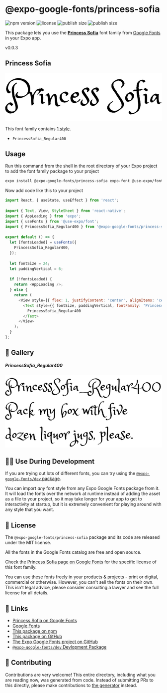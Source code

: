 # @expo-google-fonts/princess-sofia

![npm version](https://flat.badgen.net/npm/v/@expo-google-fonts/princess-sofia)
![license](https://flat.badgen.net/github/license/expo/google-fonts)
![publish size](https://flat.badgen.net/packagephobia/install/@expo-google-fonts/princess-sofia)
![publish size](https://flat.badgen.net/packagephobia/publish/@expo-google-fonts/princess-sofia)

This package lets you use the [**Princess Sofia**](https://fonts.google.com/specimen/Princess+Sofia) font family from [Google Fonts](https://fonts.google.com/) in your Expo app.

v0.0.3

## Princess Sofia

![Princess Sofia](./font-family.png)

This font family contains [1 style](#-gallery).

- `PrincessSofia_Regular400`

## Usage

Run this command from the shell in the root directory of your Expo project to add the font family package to your project
```sh
expo install @expo-google-fonts/princess-sofia expo-font @use-expo/font
```

Now add code like this to your project
```js
import React, { useState, useEffect } from 'react';

import { Text, View, StyleSheet } from 'react-native';
import { AppLoading } from 'expo';
import { useFonts } from '@use-expo/font';
import { PrincessSofia_Regular400 } from '@expo-google-fonts/princess-sofia';

export default () => {
  let [fontsLoaded] = useFonts({
    PrincessSofia_Regular400,
  });

  let fontSize = 24;
  let paddingVertical = 6;

  if (!fontsLoaded) {
    return <AppLoading />;
  } else {
    return (
      <View style={{ flex: 1, justifyContent: 'center', alignItems: 'center' }}>
        <Text style={{ fontSize, paddingVertical, fontFamily: 'PrincessSofia_Regular400' }}>
          PrincessSofia_Regular400
        </Text>
      </View>
    );
  }
};

```

## 🔡 Gallery

##### PrincessSofia_Regular400
![PrincessSofia_Regular400](./9f20c793c38b666148e6b2cb5b5303d48501b0f54d45aac73f3b59a495c7cdc0.ttf.png)


## 👩‍💻 Use During Development

If you are trying out lots of different fonts, you can try using the [`@expo-google-fonts/dev` package](https://github.com/expo/google-fonts/tree/master/font-packages/dev#readme).

You can import *any* font style from any Expo Google Fonts package from it. It will load the fonts
over the network at runtime instead of adding the asset as a file to your project, so it may take longer
for your app to get to interactivity at startup, but it is extremely convenient
for playing around with any style that you want.

## 📖 License

The `@expo-google-fonts/princess-sofia` package and its code are released under the MIT license.

All the fonts in the Google Fonts catalog are free and open source.

Check the [Princess Sofia page on Google Fonts](https://fonts.google.com/specimen/Princess+Sofia) for the specific license of this font family.

You can use these fonts freely in your products & projects - print or digital, commercial or otherwise. However, you can't sell the fonts on their own. This isn't legal advice, please consider consulting a lawyer and see the full license for all details.

## 🔗 Links

- [Princess Sofia on Google Fonts](https://fonts.google.com/specimen/Princess+Sofia)
- [Google Fonts](https://fonts.google.com/)
- [This package on npm](https://www.npmjs.com/package/@expo-google-fonts/princess-sofia)
- [This package on GitHub](https://github.com/expo/google-fonts/tree/master/font-packages/princess-sofia)
- [The Expo Google Fonts project on GitHub](https://github.com/expo/google-fonts)
- [`@expo-google-fonts/dev` Devlopment Package](https://github.com/expo/google-fonts/tree/master/font-packages/dev)


## 🤝 Contributing

Contributions are very welcome! This entire directory, including what you are reading now, was generated from code. Instead of submitting PRs to this directly, please make contributions to [the generator](https://github.com/expo/google-fonts/tree/master/packages/generator) instead.
